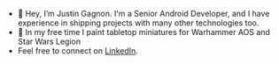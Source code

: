 - 👋 Hey, I’m Justin Gagnon. I'm a Senior Android Developer, and I have experience in shipping projects with many other technologies too.
- 🎨 In my free time I paint tabletop miniatures for Warhammer AOS and Star Wars Legion
- Feel free to connect on [LinkedIn](www.linkedin.com/in/justin-gagnon-5155612a).

<!---
JGagn0n/JGagn0n is a ✨ special ✨ repository because its `README.md` (this file) appears on your GitHub profile.
You can click the Preview link to take a look at your changes.
--->
